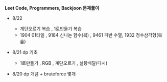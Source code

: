 **Leet Code, Programmers, Backjoon 문제풀이**
- 8/22
    - 계단오르기 복습 , 1로만들기 복습 
    - 1904 01타일 , 9184 신나는 함수(복) , 9461 파반 수열, 1932 정수삼각형(복습) 

- 8/21 dp 기초 
    - 1로만들기 , RGB , 계단오르기 , 설탕배달(다시)
- 8/20 dp 개념 + bruteforce 몇개